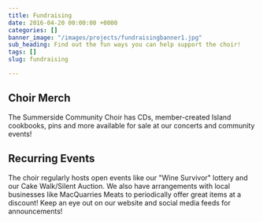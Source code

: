 ```yaml
---
title: Fundraising
date: 2016-04-20 00:00:00 +0000
categories: []
banner_image: "/images/projects/fundraisingbanner1.jpg"
sub_heading: Find out the fun ways you can help support the choir!
tags: []
slug: fundraising

---
```

## Choir Merch

The Summerside Community Choir has CDs, member-created Island cookbooks, pins and more available for sale at our concerts and community events!

## Recurring Events

The choir regularly hosts open events like our "Wine Survivor" lottery and our Cake Walk/Silent Auction. We also have arrangements with local businesses like MacQuarries Meats to periodically offer great items at a discount! Keep an eye out on our website and social media feeds for announcements!
